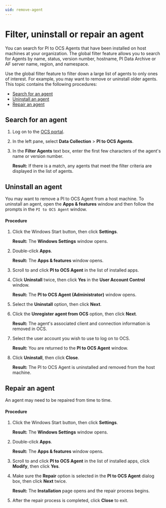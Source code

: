 ```yaml
---
uid: remove-agent
---
```


# Filter, uninstall or repair an agent

You can search for PI to OCS Agents that have been installed on host machines at your organization. The global filter feature allows you to search for Agents by name, status, version number, hostname, PI Data Archive or AF server name, region, and namespace.  

Use the global filter feature to filter down a large list of agents to only ones of interest. For example, you may want to remove or uninstall older agents. This topic contains the following procedures:

* [Search for an agent](#search-for-an-agent)
* [Uninstall an agent](#uninstall-an-agent)
* [Repair an agent](#repair-an-agent)

## Search for an agent

1. Log on to the [OCS portal](https://cloud.osisoft.com).

2. In the left pane, select **Data Collection** > **PI to OCS Agents**.

3. In the **Filter Agents** text box, enter the first few characters of the agent's name or version number.  

   **Result:** If there is a match, any agents that meet the filter criteria are displayed in the list of agents.

## Uninstall an agent

You may want to remove a PI to OCS Agent from a host machine. To uninstall an agent, open the **Apps & features** window and then follow the prompts in the `PI to OCS Agent` window.

#### Procedure

1. Click the Windows Start button, then click **Settings**.

   **Result:** The **Windows Settings** window opens.
2. Double-click **Apps**.

   **Result:** The **Apps & features** window opens.
3. Scroll to and click **PI to OCS Agent** in the list of installed apps.
4. Click **Uninstall** twice, then click **Yes** in the **User Account Control** window.

   **Result:** The **PI to OCS Agent (Administrator)** window opens.
5. Select the **Uninstall** option, then click **Next**.
6. Click the **Unregister agent from OCS** option, then click **Next**.

   **Result:** The agent's associated client and connection information is removed in OCS.
7. Select the user account you wish to use to log on to OCS.

   **Result:** You are returned to the **PI to OCS Agent** window.
8. Click **Uninstall**, then click **Close**.

   **Result:** The PI to OCS Agent is uninstalled and removed from the host machine.

## Repair an agent

An agent may need to be repaired from time to time.

#### Procedure

1. Click the Windows Start button, then click **Settings**.

   **Result:** The **Windows Settings** window opens.
2. Double-click **Apps**.

   **Result:** The **Apps & features** window opens.
3. Scroll to and click **PI to OCS Agent** in the list of installed apps, click **Modify**, then click **Yes**.
4. Make sure the **Repair** option is selected in the **PI to OCS Agent** dialog box, then click **Next** twice.

   **Result:** The **Installation** page opens and the repair process begins.
5. After the repair process is completed, click **Close** to exit.

